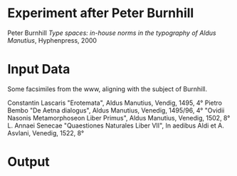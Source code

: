 # Experiment after Peter Burnhill

Peter Burnhill *Type spaces: in-house norms in the typography of Aldus Manutius*, Hyphenpress, 2000

# Input Data

Some facsimiles from the www, aligning with the subject of Burnhill.

Constantin Lascaris "Erotemata", Aldus Manutius, Vendig, 1495, 4°
Pietro Bembo "De Aetna dialogus", Aldus Manutius, Venedig, 1495/96, 4°
"Ovidii Nasonis Metamorphoseon Liber Primus", Aldus Manutius, Venedig, 1502, 8°
L. Annaei Senecae "Quaestiones Naturales Liber VII", In aedibus Aldi et A. Asvlani, Venedig, 1522, 8°

# Output
